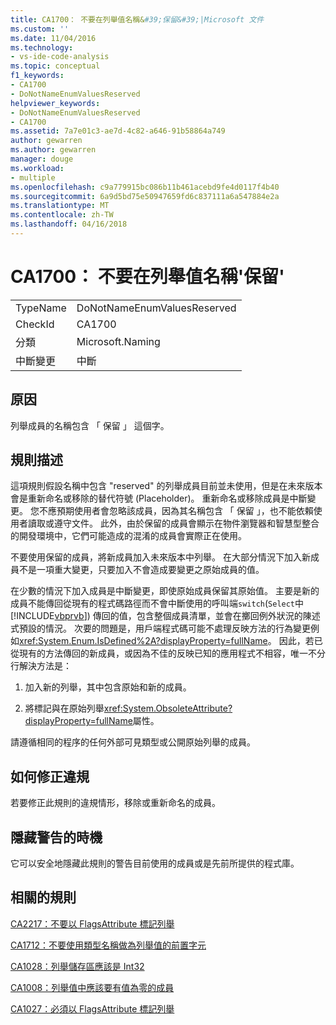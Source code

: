 ```yaml
---
title: CA1700： 不要在列舉值名稱&#39;保留&#39;|Microsoft 文件
ms.custom: ''
ms.date: 11/04/2016
ms.technology:
- vs-ide-code-analysis
ms.topic: conceptual
f1_keywords:
- CA1700
- DoNotNameEnumValuesReserved
helpviewer_keywords:
- DoNotNameEnumValuesReserved
- CA1700
ms.assetid: 7a7e01c3-ae7d-4c82-a646-91b58864a749
author: gewarren
ms.author: gewarren
manager: douge
ms.workload:
- multiple
ms.openlocfilehash: c9a779915bc086b11b461acebd9fe4d0117f4b40
ms.sourcegitcommit: 6a9d5bd75e50947659fd6c837111a6a547884e2a
ms.translationtype: MT
ms.contentlocale: zh-TW
ms.lasthandoff: 04/16/2018
---
```

# <a name="ca1700-do-not-name-enum-values-39reserved39"></a>CA1700： 不要在列舉值名稱&#39;保留&#39;
|||  
|-|-|  
|TypeName|DoNotNameEnumValuesReserved|  
|CheckId|CA1700|  
|分類|Microsoft.Naming|  
|中斷變更|中斷|  
  
## <a name="cause"></a>原因  
 列舉成員的名稱包含 「 保留 」 這個字。  
  
## <a name="rule-description"></a>規則描述  
 這項規則假設名稱中包含 "reserved" 的列舉成員目前並未使用，但是在未來版本會是重新命名或移除的替代符號 (Placeholder)。 重新命名或移除成員是中斷變更。 您不應預期使用者會忽略該成員，因為其名稱包含 「 保留 」，也不能依賴使用者讀取或遵守文件。 此外，由於保留的成員會顯示在物件瀏覽器和智慧型整合的開發環境中，它們可能造成的混淆的成員會實際正在使用。  
  
 不要使用保留的成員，將新成員加入未來版本中列舉。 在大部分情況下加入新成員不是一項重大變更，只要加入不會造成要變更之原始成員的值。  
  
 在少數的情況下加入成員是中斷變更，即使原始成員保留其原始值。 主要是新的成員不能傳回從現有的程式碼路徑而不會中斷使用的呼叫端`switch`(`Select`中[!INCLUDE[vbprvb](../code-quality/includes/vbprvb_md.md)]) 傳回的值，包含整個成員清單，並會在擲回例外狀況的陳述式預設的情況。 次要的問題是，用戶端程式碼可能不處理反映方法的行為變更例如<xref:System.Enum.IsDefined%2A?displayProperty=fullName>。 因此，若已從現有的方法傳回的新成員，或因為不佳的反映已知的應用程式不相容，唯一不分行解決方法是：  
  
1.  加入新的列舉，其中包含原始和新的成員。  
  
2.  將標記與在原始列舉<xref:System.ObsoleteAttribute?displayProperty=fullName>屬性。  
  
 請遵循相同的程序的任何外部可見類型或公開原始列舉的成員。  
  
## <a name="how-to-fix-violations"></a>如何修正違規  
 若要修正此規則的違規情形，移除或重新命名的成員。  
  
## <a name="when-to-suppress-warnings"></a>隱藏警告的時機  
 它可以安全地隱藏此規則的警告目前使用的成員或是先前所提供的程式庫。  
  
## <a name="related-rules"></a>相關的規則  
 [CA2217：不要以 FlagsAttribute 標記列舉](../code-quality/ca2217-do-not-mark-enums-with-flagsattribute.md)  
  
 [CA1712：不要使用類型名稱做為列舉值的前置字元](../code-quality/ca1712-do-not-prefix-enum-values-with-type-name.md)  
  
 [CA1028：列舉儲存區應該是 Int32](../code-quality/ca1028-enum-storage-should-be-int32.md)  
  
 [CA1008：列舉值中應該要有值為零的成員](../code-quality/ca1008-enums-should-have-zero-value.md)  
  
 [CA1027：必須以 FlagsAttribute 標記列舉](../code-quality/ca1027-mark-enums-with-flagsattribute.md)